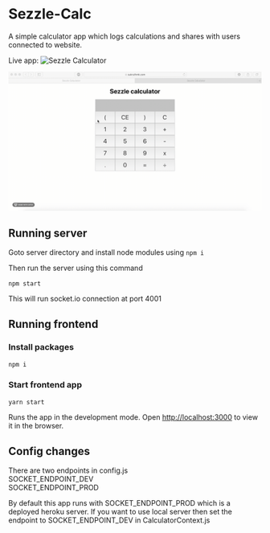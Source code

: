 # Sezzle-Calc

A simple calculator app which logs calculations and shares with users connected to website.

Live app: ![Sezzle Calculator](https://sukruthmk.com/Sezzle-Calc/)

![Sezzle Calculator](demo/demo.gif)

## Running server

Goto server directory and install node modules using `npm i`

Then run the server using this command

```shell
npm start
```

This will run socket.io connection at port 4001

## Running frontend

### Install packages

```shell
npm i
```

### Start frontend app

```shell
yarn start
```

Runs the app in the development mode.
Open [http://localhost:3000](http://localhost:3000) to view it in the browser.

## Config changes

There are two endpoints in config.js  
SOCKET_ENDPOINT_DEV  
SOCKET_ENDPOINT_PROD

By default this app runs with SOCKET_ENDPOINT_PROD which is a deployed heroku server. If you want to use local server then set the endpoint to SOCKET_ENDPOINT_DEV in CalculatorContext.js
